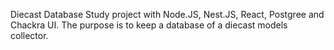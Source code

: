 Diecast Database
Study project with Node.JS, Nest.JS, React, Postgree and Chackra UI.
The purpose is to keep a database of a diecast models collector.
